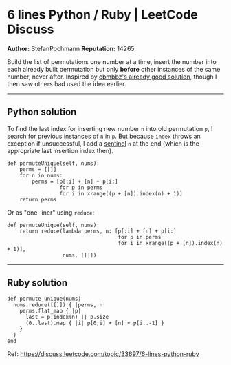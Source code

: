 6 lines Python / Ruby | LeetCode Discuss
============================
**Author:**  StefanPochmann
**Reputation:**  14265

<p>Build the list of permutations one number at a time, insert the number into each already built permutation but only <strong>before</strong> other instances of the same number, never after. Inspired by <a href="https://leetcode.com/discuss/77245/line-python-solution-with-line-handle-duplication-beat-others" rel="nofollow">cbmbbz's already good solution</a>, though I then saw others had used the idea earlier.</p>
<hr/>
<h2>Python solution</h2>
<p>To find the last index for inserting new number <code>n</code> into old permutation <code>p</code>, I search for previous instances of <code>n</code> in <code>p</code>. But because <code>index</code> throws an exception if unsuccessful, I add a <a href="https://en.wikipedia.org/wiki/Sentinel_value" rel="nofollow">sentinel</a> <code>n</code> at the end (which is the appropriate last insertion index then).</p>
<pre><code>def permuteUnique(self, nums):
    perms = [[]]
    for n in nums:
        perms = [p[:i] + [n] + p[i:]
                 for p in perms
                 for i in xrange((p + [n]).index(n) + 1)]
    return perms
</code></pre>
<p>Or as "one-liner" using <code>reduce</code>:</p>
<pre><code>def permuteUnique(self, nums):
    return reduce(lambda perms, n: [p[:i] + [n] + p[i:]
                                    for p in perms
                                    for i in xrange((p + [n]).index(n) + 1)],
                  nums, [[]])
</code></pre>
<hr/>
<h2>Ruby solution</h2>
<pre><code>def permute_unique(nums)
  nums.reduce([[]]) { |perms, n|
    perms.flat_map { |p|
      last = p.index(n) || p.size
      (0..last).map { |i| p[0,i] + [n] + p[i..-1] }
    }
  }
end</code></pre>

Ref: https://discuss.leetcode.com/topic/33697/6-lines-python-ruby
